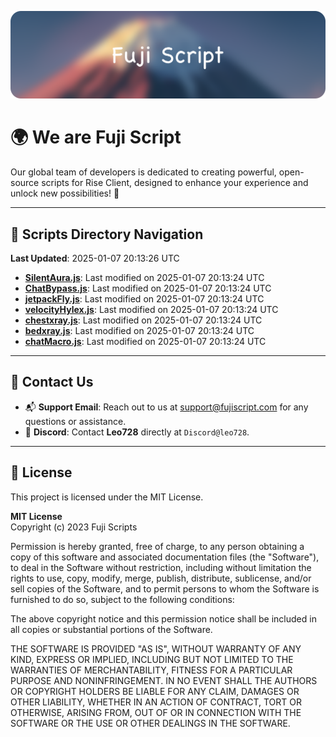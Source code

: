 ![Banner](.github/b.webp)

# 🌍 **We are Fuji Script**

Our global team of developers is dedicated to creating powerful, open-source scripts for Rise Client, designed to enhance your experience and unlock new possibilities! 🌟

---
<!-- SCRIPTS_NAVIGATION_START -->
## 📂 **Scripts Directory Navigation**

**Last Updated**: 2025-01-07 20:13:26 UTC

- **[SilentAura.js](scripts/SilentAura.js)**: Last modified on 2025-01-07 20:13:24 UTC
- **[ChatBypass.js](scripts/ChatBypass.js)**: Last modified on 2025-01-07 20:13:24 UTC
- **[jetpackFly.js](scripts/jetpackFly.js)**: Last modified on 2025-01-07 20:13:24 UTC
- **[velocityHylex.js](scripts/velocityHylex.js)**: Last modified on 2025-01-07 20:13:24 UTC
- **[chestxray.js](scripts/chestxray.js)**: Last modified on 2025-01-07 20:13:24 UTC
- **[bedxray.js](scripts/bedxray.js)**: Last modified on 2025-01-07 20:13:24 UTC
- **[chatMacro.js](scripts/chatMacro.js)**: Last modified on 2025-01-07 20:13:24 UTC

<!-- SCRIPTS_NAVIGATION_END -->

---

## 💬 **Contact Us**  
- 📬 **Support Email**: Reach out to us at [support@fujiscript.com](mailto:support@fujiscript.com) for any questions or assistance.  
- 💬 **Discord**: Contact **Leo728** directly at `Discord@leo728`.

---

## 📜 **License**

This project is licensed under the MIT License.  

**MIT License**  
Copyright (c) 2023 Fuji Scripts  

Permission is hereby granted, free of charge, to any person obtaining a copy of this software and associated documentation files (the "Software"), to deal in the Software without restriction, including without limitation the rights to use, copy, modify, merge, publish, distribute, sublicense, and/or sell copies of the Software, and to permit persons to whom the Software is furnished to do so, subject to the following conditions:  

The above copyright notice and this permission notice shall be included in all copies or substantial portions of the Software.  

THE SOFTWARE IS PROVIDED "AS IS", WITHOUT WARRANTY OF ANY KIND, EXPRESS OR IMPLIED, INCLUDING BUT NOT LIMITED TO THE WARRANTIES OF MERCHANTABILITY, FITNESS FOR A PARTICULAR PURPOSE AND NONINFRINGEMENT. IN NO EVENT SHALL THE AUTHORS OR COPYRIGHT HOLDERS BE LIABLE FOR ANY CLAIM, DAMAGES OR OTHER LIABILITY, WHETHER IN AN ACTION OF CONTRACT, TORT OR OTHERWISE, ARISING FROM, OUT OF OR IN CONNECTION WITH THE SOFTWARE OR THE USE OR OTHER DEALINGS IN THE SOFTWARE.  
